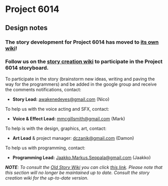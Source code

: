 # Project 6014 #

## Design notes ##


### The story development for Project 6014 has moved to [its own wiki](http://code.google.com/p/story-creation/wiki/Welcome?tm=6)! ###
### Follow us on the [story creation wiki](http://code.google.com/p/story-creation/wiki/Welcome?tm=6) to participate in the Project 6014 storyboard. ###

To participate in the story (brainstorm new ideas, writing and paving the way for the programmers) and be added in the google group and receive the comments notifications, contact:

  * **Story Lead:** awakenedeyes@gmail.com (Nico)

To help us with the voice acting and SFX, contact:

  * **Voice & Effect Lead:** mmcgillsmith@gmail.com (Mark)

To help is with the design, graphics, art, contact:
  * **Art Lead** & project manager: dczanik@gmail.com (Damon)

To help us with programming, contact:
  * **Programming Lead:** Jaakko.Markus.Seppala@gmail.com (Jaakko)



_**NOTE**: To consult the [Old Story Wiki](OldDesignNotes.md) you can click [this link](OldDesignNotes.md). Please note that this section will no longer be maintained up to date. Consult the story creation wiki for the up-to-date version._